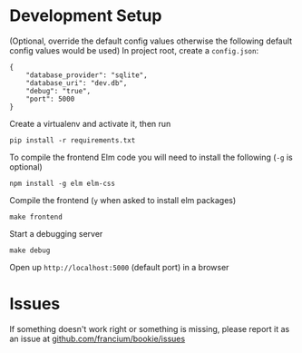 # Development Setup

(Optional, override the default config values otherwise the following default
config values would be used)
In project root, create a `config.json`:

    {
        "database_provider": "sqlite",
        "database_uri": "dev.db",
        "debug": "true",
        "port": 5000
    }

Create a virtualenv and activate it, then run

    pip install -r requirements.txt

To compile the frontend Elm code you will need to install the following
(`-g` is optional)

    npm install -g elm elm-css
    
Compile the frontend (`y` when asked to install elm packages)

    make frontend
    
Start a debugging server

    make debug
    
Open up `http://localhost:5000` (default port) in a browser
    
# Issues

If something doesn't work right or something is missing, please report it as an
issue at [github.com/francium/bookie/issues](github.com/francium/bookie/issues)
